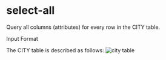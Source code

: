 # select-all

Query all columns (attributes) for every row in the CITY table.

Input Format

The CITY table is described as follows: 
![city table](https://s3.amazonaws.com/hr-challenge-images/8137/1449729804-f21d187d0f-CITY.jpg)
